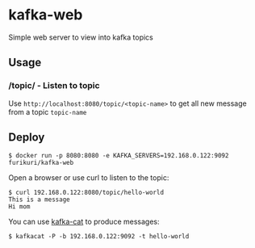 # kafka-web
Simple web server to view into kafka topics

## Usage

### /topic/<topic-name> - Listen to topic

Use `http://localhost:8080/topic/<topic-name>` to get all new message from a topic `topic-name`

## Deploy

```
$ docker run -p 8080:8080 -e KAFKA_SERVERS=192.168.0.122:9092 furikuri/kafka-web
```

Open a browser or use curl to listen to the topic:
```
$ curl 192.168.0.122:8080/topic/hello-world
This is a message
Hi mom
```

You can use [kafka-cat](https://github.com/edenhill/kafkacat) to produce messages:
```
$ kafkacat -P -b 192.168.0.122:9092 -t hello-world
```
